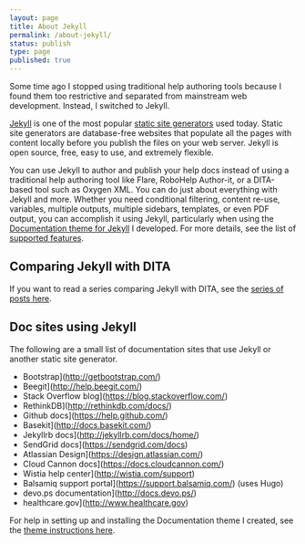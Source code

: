 ```yaml
---
layout: page
title: About Jekyll
permalink: /about-jekyll/
status: publish
type: page
published: true
---
```


Some time ago I stopped using traditional help authoring tools because I found them too restrictive and separated from mainstream web development. Instead, I switched to Jekyll. 

[Jekyll](http://jekyllrb.com) is one of the most popular [static site generators](http://staticgen.com) used today. Static site generators are database-free websites that populate all the pages with content locally before you publish the files on your web server. Jekyll is open source, free, easy to use, and extremely flexible.

You can use Jekyll to author and publish your help docs instead of using a traditional help authoring tool like Flare, RoboHelp Author-it, or a DITA-based tool such as Oxygen XML. You can do just about everything with Jekyll and more. Whether you need conditional filtering, content re-use, variables, multiple outputs, multiple sidebars, templates, or even PDF output, you can accomplish it using Jekyll, particularly when using the [Documentation theme for Jekyll](https://github.com/tomjohnson1492/documentation-theme-jekyll) I developed. For more details, see the list of [supported features](http://idratherbewriting.com/documentation-theme-jekyll/mydoc_supported_features.html). 

## Comparing Jekyll with DITA

If you want to read a series comparing Jekyll with DITA, see the [series of posts here](http://idratherbewriting.com/2015/03/23/new-series-jekyll-versus-dita/). 


<h2>Doc sites using Jekyll</h2>
The following are a small list of documentation sites that use Jekyll or another static site generator.

*  Bootstrap](http://getbootstrap.com/)
*  Beegit](http://help.beegit.com/)
*  Stack Overflow blog](https://blog.stackoverflow.com/)
*  RethinkDB](http://rethinkdb.com/docs/)
*  Github docs](https://help.github.com/)
*  Basekit](http://docs.basekit.com/)
*  Jekyllrb docs](http://jekyllrb.com/docs/home/)
*  SendGrid docs](https://sendgrid.com/docs)
*  Atlassian Design](https://design.atlassian.com/)
*  Cloud Cannon docs](https://docs.cloudcannon.com/)
*  Wistia help center](http://wistia.com/support)
*  Balsamiq support portal](https://support.balsamiq.com/) (uses Hugo)</li>
*  devo.ps documentation](http://docs.devo.ps/)
*  healthcare.gov](http://www.healthcare.gov)

For help in setting up and installing the Documentation theme I created, see the [theme instructions here](http://idratherbewriting.com/documentation-theme-jekyll/).